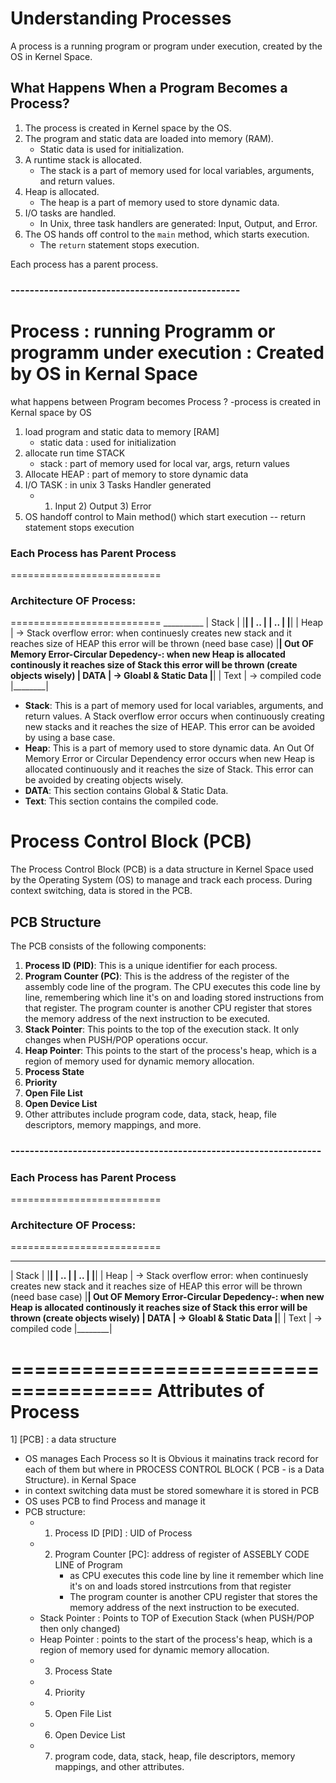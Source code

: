 # Understanding Processes

A process is a running program or program under execution, created by the OS in Kernel Space.

## What Happens When a Program Becomes a Process?

1. The process is created in Kernel space by the OS.
2. The program and static data are loaded into memory (RAM).
    - Static data is used for initialization.
3. A runtime stack is allocated.
    - The stack is a part of memory used for local variables, arguments, and return values.
4. Heap is allocated.
    - The heap is a part of memory used to store dynamic data.
5. I/O tasks are handled.
    - In Unix, three task handlers are generated: Input, Output, and Error.
6. The OS hands off control to the `main` method, which starts execution.
    - The `return` statement stops execution.

Each process has a parent process.

### ------------------------------------------------

Process : running Programm or programm under execution
: Created by OS in Kernal Space
======================

what happens between Program becomes Process ?
-process is created in Kernal space by OS
1) load program and static data to memory [RAM]
    - static data : used for initialization
2) allocate run time STACK 
    - stack : part of memory used for local var,
            args, return values
3) Allocate HEAP : part of memory to store dynamic data
4) I/O TASK : in unix 3 Tasks Handler generated 
    - 1) Input 2) Output 3) Error
5) OS handoff control to Main method() which start execution
 -- return statement stops execution

### Each Process has Parent Process

==========================
 ### Architecture OF Process:
==========================
     __________
     | Stack  |
     |________|
     |  ..    |
     |  ..    |
     |________|
     | Heap   | -> Stack overflow error: when continuesly creates new stack and it reaches size of HEAP this error will be thrown (need base case)
     |________|   Out OF Memory Error-Circular Depedency-: when new Heap is allocated continously it reaches size of Stack this error will be thrown (create objects wisely)
     | DATA   | -> Gloabl & Static Data
     |________|
     | Text   | -> compiled code
     |________|
     

- **Stack**: This is a part of memory used for local variables, arguments, and return values. A Stack overflow error occurs when continuously creating new stacks and it reaches the size of HEAP. This error can be avoided by using a base case.
- **Heap**: This is a part of memory used to store dynamic data. An Out Of Memory Error or Circular Dependency error occurs when new Heap is allocated continuously and it reaches the size of Stack. This error can be avoided by creating objects wisely.
- **DATA**: This section contains Global & Static Data.
- **Text**: This section contains the compiled code.

# Process Control Block (PCB)

The Process Control Block (PCB) is a data structure in Kernel Space used by the Operating System (OS) to manage and track each process. During context switching, data is stored in the PCB.

## PCB Structure

The PCB consists of the following components:

1. **Process ID (PID)**: This is a unique identifier for each process.
2. **Program Counter (PC)**: This is the address of the register of the assembly code line of the program. The CPU executes this code line by line, remembering which line it's on and loading stored instructions from that register. The program counter is another CPU register that stores the memory address of the next instruction to be executed.
3. **Stack Pointer**: This points to the top of the execution stack. It only changes when PUSH/POP operations occur.
4. **Heap Pointer**: This points to the start of the process's heap, which is a region of memory used for dynamic memory allocation.
5. **Process State**
6. **Priority**
7. **Open File List**
8. **Open Device List**
9. Other attributes include program code, data, stack, heap, file descriptors, memory mappings, and more.


### -----------------------------------------------------------------


### Each Process has Parent Process

==========================
 ### Architecture OF Process:
==========================
__________
| Stack  |
|________|
|  ..    |
|  ..    |
|________|
| Heap   | -> Stack overflow error: when continuesly creates new stack and it reaches size of HEAP this error will be thrown (need base case)
|________|   Out OF Memory Error-Circular Depedency-: when new Heap is allocated continously it reaches size of Stack this error will be thrown (create objects wisely)
| DATA   | -> Gloabl & Static Data
|________|
| Text   | -> compiled code
|________|

======================================
      Attributes of Process
======================================

1] [PCB] : a data structure
- OS manages Each Process so It is Obvious it
mainatins track record for each of them but where
in PROCESS CONTROL BLOCK ( PCB - is a Data Structure).
in Kernal Space
- in context switching data must be stored somewhare 
  it is stored in PCB
- OS uses PCB to find Process and manage it
- PCB structure: 
  - 1. Process ID [PID] : UID of Process
  - 2. Program Counter [PC]: address of register of ASSEBLY CODE LINE of Program 
        - as CPU executes this code line by line it remember which line 
        it's on and loads stored instrcutions from that register
        - The program counter is another CPU register 
        that stores the memory address of the next instruction to be executed.
  - Stack Pointer : Points to TOP of Execution Stack (when PUSH/POP then only changed)
  - Heap Pointer : points to the start of the process's heap, 
                  which is a region of memory used for dynamic memory allocation.
  - 3. Process State
  - 4. Priority
  - 5. Open File List
  - 6. Open Device List
  - 7. program code, data, stack, heap, file descriptors, 
  memory mappings, and other attributes.

